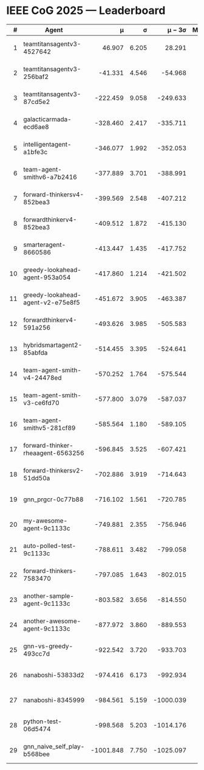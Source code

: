 # IEEE CoG 2025 — Leaderboard

| # | Agent | μ | σ | μ − 3σ | Matches | Updated |
|---:|---|---:|---:|---:|---:|---|
| 1 | teamtitansagentv3-4527642 | 46.907 | 6.205 | 28.291 | 21770 | 2025-08-25 10:47 |
| 2 | teamtitansagentv3-256baf2 | -41.331 | 4.546 | -54.968 | 22076 | 2025-08-25 10:47 |
| 3 | teamtitansagentv3-87cd5e2 | -222.459 | 9.058 | -249.633 | 22586 | 2025-08-25 10:47 |
| 4 | galacticarmada-ecd6ae8 | -328.460 | 2.417 | -335.711 | 20280 | 2025-08-25 10:47 |
| 5 | intelligentagent-a1bfe3c | -346.077 | 1.992 | -352.053 | 18505 | 2025-08-25 10:47 |
| 6 | team-agent-smithv6-a7b2416 | -377.889 | 3.701 | -388.991 | 21560 | 2025-08-25 10:47 |
| 7 | forward-thinkersv4-852bea3 | -399.569 | 2.548 | -407.212 | 17929 | 2025-08-25 10:47 |
| 8 | forwardthinkerv4-852bea3 | -409.512 | 1.872 | -415.130 | 18508 | 2025-08-25 10:47 |
| 9 | smarteragent-8660586 | -413.447 | 1.435 | -417.752 | 18442 | 2025-08-25 10:47 |
| 10 | greedy-lookahead-agent-953a054 | -417.860 | 1.214 | -421.502 | 20046 | 2025-08-25 10:47 |
| 11 | greedy-lookahead-agent-v2-e75e8f5 | -451.672 | 3.905 | -463.387 | 22266 | 2025-08-25 10:47 |
| 12 | forwardthinkerv4-591a256 | -493.626 | 3.985 | -505.583 | 17943 | 2025-08-25 10:47 |
| 13 | hybridsmartagent2-85abfda | -514.455 | 3.395 | -524.641 | 18379 | 2025-08-25 10:47 |
| 14 | team-agent-smith-v4-24478ed | -570.252 | 1.764 | -575.544 | 21736 | 2025-08-25 10:47 |
| 15 | team-agent-smith-v3-ce6fd70 | -577.800 | 3.079 | -587.037 | 22356 | 2025-08-25 10:47 |
| 16 | team-agent-smithv5-281cf89 | -585.564 | 1.180 | -589.105 | 20920 | 2025-08-25 10:47 |
| 17 | forward-thinker-rheaagent-6563256 | -596.845 | 3.525 | -607.421 | 20210 | 2025-08-25 10:47 |
| 18 | forward-thinkersv2-51dd50a | -702.886 | 3.919 | -714.643 | 21050 | 2025-08-25 10:47 |
| 19 | gnn_prgcr-0c77b88 | -716.102 | 1.561 | -720.785 | 19020 | 2025-08-25 10:47 |
| 20 | my-awesome-agent-9c1133c | -749.881 | 2.355 | -756.946 | 22020 | 2025-08-25 10:47 |
| 21 | auto-polled-test-9c1133c | -788.611 | 3.482 | -799.058 | 22440 | 2025-08-25 10:47 |
| 22 | forward-thinkers-7583470 | -797.085 | 1.643 | -802.015 | 19740 | 2025-08-25 10:47 |
| 23 | another-sample-agent-9c1133c | -803.582 | 3.656 | -814.550 | 21900 | 2025-08-25 10:47 |
| 24 | another-awesome-agent-9c1133c | -877.972 | 3.860 | -889.553 | 23520 | 2025-08-25 10:47 |
| 25 | gnn-vs-greedy-493cc7d | -922.542 | 3.720 | -933.703 | 16900 | 2025-08-25 10:47 |
| 26 | nanaboshi-53833d2 | -974.416 | 6.173 | -992.934 | 16940 | 2025-08-25 10:47 |
| 27 | nanaboshi-8345999 | -984.561 | 5.159 | -1000.039 | 17830 | 2025-08-25 10:47 |
| 28 | python-test-06d5474 | -998.568 | 5.203 | -1014.176 | 17530 | 2025-08-25 10:47 |
| 29 | gnn_naive_self_play-b568bee | -1001.848 | 7.750 | -1025.097 | 17600 | 2025-08-25 10:47 |
